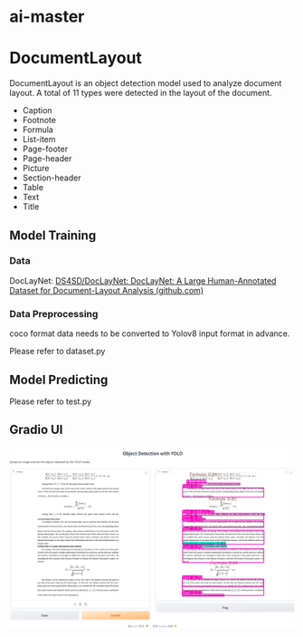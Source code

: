 # ai-master

# DocumentLayout

DocumentLayout is an object detection model used to analyze document layout. A total of 11 types were detected in the layout of the document.

* Caption
* Footnote
* Formula
* List-item
* Page-footer
* Page-header
* Picture
* Section-header
* Table
* Text
* Title

## Model Training

### Data

DocLayNet: [DS4SD/DocLayNet: DocLayNet: A Large Human-Annotated Dataset for Document-Layout Analysis (github.com)](https://github.com/DS4SD/DocLayNet)

### Data Preprocessing

coco format data needs to be converted to Yolov8 input format in advance.

Please refer to dataset.py

## Model Predicting

Please refer to test.py

## Gradio UI

![Gradio ui](./DocLayout/images/DocLayout.png "Document Layout")
